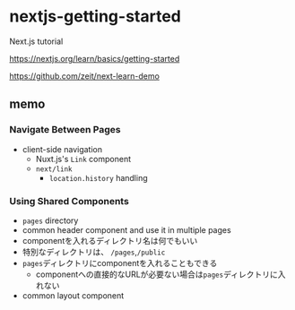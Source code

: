 # nextjs-getting-started
Next.js tutorial

https://nextjs.org/learn/basics/getting-started

https://github.com/zeit/next-learn-demo


## memo

### Navigate Between Pages
- client-side navigation
    - Nuxt.js's `Link` component
    - `next/link`
        - `location.history` handling

### Using Shared Components
- `pages` directory
- common header component and use it in multiple pages
- componentを入れるディレクトリ名は何でもいい
- 特別なディレクトリは、 `/pages`,`/public`
- `pages`ディレクトリにcomponentを入れることもできる
    - componentへの直接的なURLが必要ない場合は`pages`ディレクトリに入れない
- common layout component